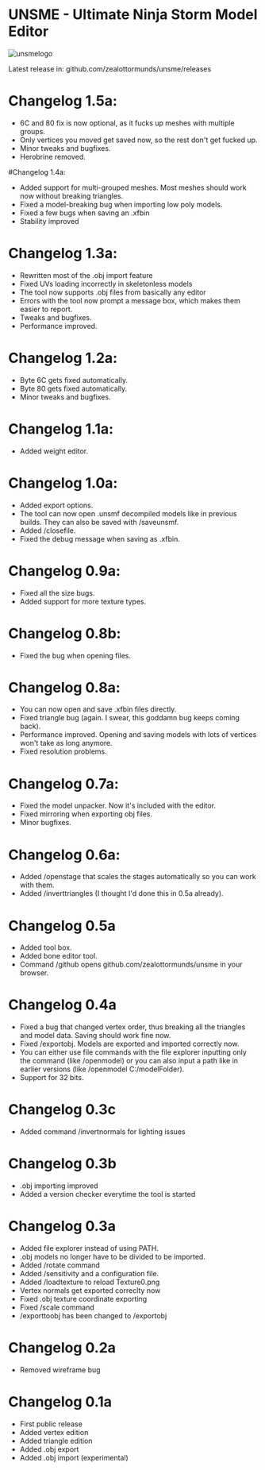 # UNSME - Ultimate Ninja Storm Model Editor

![unsmelogo](https://user-images.githubusercontent.com/33766519/35544569-cfeb386a-0549-11e8-8bdf-f2c8fa1acc6e.png)

Latest release in: github.com/zealottormunds/unsme/releases

# Changelog 1.5a:
- 6C and 80 fix is now optional, as it fucks up meshes with multiple groups.
- Only vertices you moved get saved now, so the rest don't get fucked up.
- Minor tweaks and bugfixes.
- Herobrine removed.

#Changelog 1.4a:
- Added support for multi-grouped meshes. Most meshes should work now without breaking triangles.
- Fixed a model-breaking bug when importing low poly models.
- Fixed a few bugs when saving an .xfbin
- Stability improved

# Changelog 1.3a:
- Rewritten most of the .obj import feature
- Fixed UVs loading incorrectly in skeletonless models
- The tool now supports .obj files from basically any editor
- Errors with the tool now prompt a message box, which makes them easier to report.
- Tweaks and bugfixes.
- Performance improved.

# Changelog 1.2a:
- Byte 6C gets fixed automatically.
- Byte 80 gets fixed automatically.
- Minor tweaks and bugfixes.

# Changelog 1.1a:
- Added weight editor.

# Changelog 1.0a:
- Added export options.
- The tool can now open .unsmf decompiled models like in previous builds. They can also be saved with /saveunsmf.
- Added /closefile.
- Fixed the debug message when saving as .xfbin.

# Changelog 0.9a:
- Fixed all the size bugs.
- Added support for more texture types.

# Changelog 0.8b:
- Fixed the bug when opening files.

# Changelog 0.8a:
- You can now open and save .xfbin files directly.
- Fixed triangle bug (again. I swear, this goddamn bug keeps coming back).
- Performance improved. Opening and saving models with lots of vertices won't take as long anymore.
- Fixed resolution problems.

# Changelog 0.7a:
- Fixed the model unpacker. Now it's included with the editor.
- Fixed mirroring when exporting obj files.
- Minor bugfixes.

# Changelog 0.6a:
- Added /openstage that scales the stages automatically so you can work with them.
- Added /inverttriangles (I thought I'd done this in 0.5a already).

# Changelog 0.5a
- Added tool box.
- Added bone editor tool.
- Command /github opens github.com/zealottormunds/unsme in your browser.

# Changelog 0.4a
- Fixed a bug that changed vertex order, thus breaking all the triangles and model data. Saving should work fine now.
- Fixed /exportobj. Models are exported and imported correctly now.
- You can either use file commands with the file explorer inputting only the command (like /openmodel) or you can also input a path like in earlier versions (like /openmodel C:/modelFolder).
- Support for 32 bits.

# Changelog 0.3c
- Added command /invertnormals for lighting issues

# Changelog 0.3b
- .obj importing improved
- Added a version checker everytime the tool is started

# Changelog 0.3a
- Added file explorer instead of using PATH.
- .obj models no longer have to be divided to be imported.
- Added /rotate command
- Added /sensitivity and a configuration file.
- Added /loadtexture to reload Texture0.png
- Vertex normals get exported correclty now
- Fixed .obj texture coordinate exporting
- Fixed /scale command
- /exporttoobj has been changed to /exportobj

# Changelog 0.2a
- Removed wireframe bug

# Changelog 0.1a
- First public release
- Added vertex edition
- Added triangle edition
- Added .obj export
- Added .obj import (experimental)
